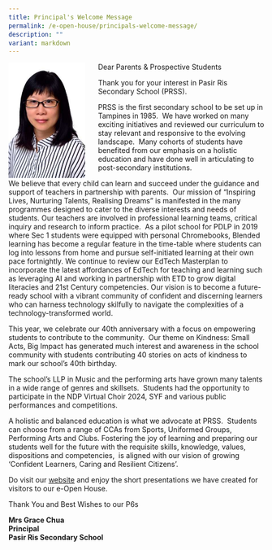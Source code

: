 ```yaml
---
title: Principal's Welcome Message
permalink: /e-open-house/principals-welcome-message/
description: ""
variant: markdown
---
```

<img src="/images/Mrs%20Chua.jpg" style="width:30%;float:left;margin-right:5%">

Dear Parents &amp; Prospective Students

Thank you for your interest in Pasir Ris Secondary School (PRSS).

PRSS is the first secondary school to be set up in Tampines in 1985.&nbsp; We have worked on many exciting initiatives and reviewed our curriculum to stay relevant and responsive to the evolving landscape.&nbsp; Many cohorts of students have benefited from our emphasis on a holistic education and have done well in articulating to post-secondary institutions.

We believe that every child can learn and succeed under the guidance and support of teachers in partnership with parents.&nbsp; Our mission of “Inspiring Lives, Nurturing Talents, Realising Dreams” is manifested in the many programmes designed to cater to the diverse interests and needs of students. Our teachers are involved in professional learning teams, critical inquiry and research to inform practice.&nbsp; As a pilot school for PDLP in 2019 where Sec 1 students were equipped with personal Chromebooks, Blended learning has become a regular feature in the time-table where students can log into lessons from home and pursue self-initiated learning at their own pace fortnightly. We continue to review our EdTech Masterplan to incorporate the latest affordances of EdTech for teaching and learning such as leveraging AI and working in partnership with ETD to grow digital literacies and 21st Century competencies. Our vision is to become a future-ready school with a vibrant community of confident and discerning learners who can harness technology skilfully to navigate the complexities of a technology-transformed world.

This year, we celebrate our 40th anniversary with a focus on empowering students to contribute to the community.&nbsp; Our theme on Kindness: Small Acts, Big Impact has generated much interest and awareness in the school community with students contributing 40 stories on acts of kindness to mark our school’s 40th birthday.

The school’s LLP in Music and the performing arts have grown many talents in a wide range of genres and skillsets.&nbsp; Students had the opportunity to participate in the NDP Virtual Choir 2024, SYF and various public performances and competitions.&nbsp;

A holistic and balanced education is what we advocate at PRSS.&nbsp; Students can choose from a range of CCAs from Sports, Uniformed Groups, Performing Arts and Clubs. Fostering the joy of learning and preparing our students well for the future with the requisite skills, knowledge, values, dispositions and competencies,&nbsp; is aligned with our vision of growing ‘Confident Learners, Caring and Resilient Citizens’.&nbsp;

Do visit our [website](/dsa) and enjoy the short presentations we have created for visitors to our e-Open House.

Thank You and Best Wishes to our P6s

**Mrs Grace Chua**<br>
**Principal**<br>
**Pasir Ris Secondary School**